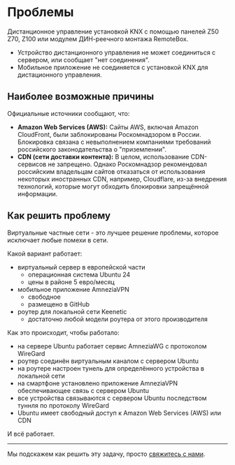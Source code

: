# Проблемы
Дистанционное управление установкой KNX с помощью панелей Z50 Z70, Z100 или модулем ДИН-реечного монтажа RemoteBox.

- Устройство дистанционного управления не может соединиться с сервером, или сообщает "нет соединения".
- Мобильное приложение не соединяется с установкой KNX для дистационного управления.

## Наиболее возможные причины

Официальные источники сообщают, что:

- **Amazon Web Services (AWS):** Сайты AWS, включая Amazon CloudFront, были заблокированы Роскомнадзором в России. Блокировка связана с невыполнением компаниями требований российского законодательства о "приземлении".
- **CDN (сети доставки контента):** В целом, использование CDN-сервисов не запрещено. Однако Роскомнадзор рекомендовал российским владельцам сайтов отказаться от использования некоторых иностранных CDN, например, Cloudflare, из-за внедрения технологий, которые могут обходить блокировки запрещённой информации.

## Как решить проблему

Виртуальные частные сети - это лучшее решение проблемы, которое исключает любые помехи в сети.

Какой вариант работает:

- виртуальный сервер в европейской части
    - операционная система Ubuntu 24
    - цены в районе 5 евро/месяц
- мобильное приложение AmneziaVPN
    - свободное
    - размещено в GitHub
- роутер для локальной сети Keenetic
    - достаточно любой модели роутера от этого производителя

Как это происходит, чтобы работало:

- на сервере Ubuntu работает сервис AmneziaWG с протоколом WireGard
- роутер соединён виртуальным каналом с сервером Ubuntu
- на роутере настроен тунель для определённого устройства в локальной сети
- на смартфоне установлено приложение AmneziaVPN обеспечивающее связь с сервером Ubuntu
- все устройства связываются с сервером Ubuntu последством туннля по протоколу WireGard
- Ubuntu имеет свободный доступ к Amazon Web Services (AWS) или CDN

И всё работает.

---

Мы подскажем как решить эту задачу, просто [свяжитесь с нами](https://abasta.ru/helpdesk/1).